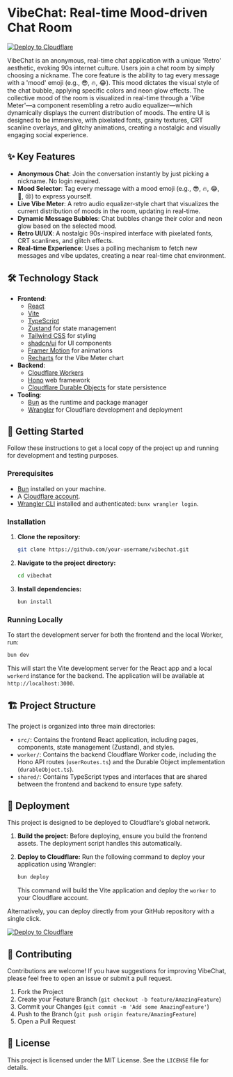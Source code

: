 # VibeChat: Real-time Mood-driven Chat Room

[![Deploy to Cloudflare](https://deploy.workers.cloudflare.com/button)](https://deploy.workers.cloudflare.com/?url=https://github.com/TheekshanaCN/Vibe-Chat)

VibeChat is an anonymous, real-time chat application with a unique 'Retro' aesthetic, evoking 90s internet culture. Users join a chat room by simply choosing a nickname. The core feature is the ability to tag every message with a 'mood' emoji (e.g., 😎, 🔥, 😂). This mood dictates the visual style of the chat bubble, applying specific colors and neon glow effects. The collective mood of the room is visualized in real-time through a 'Vibe Meter'—a component resembling a retro audio equalizer—which dynamically displays the current distribution of moods. The entire UI is designed to be immersive, with pixelated fonts, grainy textures, CRT scanline overlays, and glitchy animations, creating a nostalgic and visually engaging social experience.

## ✨ Key Features

-   **Anonymous Chat**: Join the conversation instantly by just picking a nickname. No login required.
-   **Mood Selector**: Tag every message with a mood emoji (e.g., 😎, 🔥, 😂, 🤯, 😢) to express yourself.
-   **Live Vibe Meter**: A retro audio equalizer-style chart that visualizes the current distribution of moods in the room, updating in real-time.
-   **Dynamic Message Bubbles**: Chat bubbles change their color and neon glow based on the selected mood.
-   **Retro UI/UX**: A nostalgic 90s-inspired interface with pixelated fonts, CRT scanlines, and glitch effects.
-   **Real-time Experience**: Uses a polling mechanism to fetch new messages and vibe updates, creating a near real-time chat environment.

## 🛠️ Technology Stack

-   **Frontend**:
    -   [React](https://reactjs.org/)
    -   [Vite](https://vitejs.dev/)
    -   [TypeScript](https://www.typescriptlang.org/)
    -   [Zustand](https://zustand-demo.pmnd.rs/) for state management
    -   [Tailwind CSS](https://tailwindcss.com/) for styling
    -   [shadcn/ui](https://ui.shadcn.com/) for UI components
    -   [Framer Motion](https://www.framer.com/motion/) for animations
    -   [Recharts](https://recharts.org/) for the Vibe Meter chart
-   **Backend**:
    -   [Cloudflare Workers](https://workers.cloudflare.com/)
    -   [Hono](https://hono.dev/) web framework
    -   [Cloudflare Durable Objects](https://developers.cloudflare.com/durable-objects/) for state persistence
-   **Tooling**:
    -   [Bun](https://bun.sh/) as the runtime and package manager
    -   [Wrangler](https://developers.cloudflare.com/workers/wrangler/) for Cloudflare development and deployment

## 🚀 Getting Started

Follow these instructions to get a local copy of the project up and running for development and testing purposes.

### Prerequisites

-   [Bun](https://bun.sh/docs/installation) installed on your machine.
-   A [Cloudflare account](https://dash.cloudflare.com/sign-up).
-   [Wrangler CLI](https://developers.cloudflare.com/workers/wrangler/install-and-update/) installed and authenticated: `bunx wrangler login`.

### Installation

1.  **Clone the repository:**
    ```sh
    git clone https://github.com/your-username/vibechat.git
    ```
2.  **Navigate to the project directory:**
    ```sh
    cd vibechat
    ```
3.  **Install dependencies:**
    ```sh
    bun install
    ```

### Running Locally

To start the development server for both the frontend and the local Worker, run:

```sh
bun dev
```

This will start the Vite development server for the React app and a local `workerd` instance for the backend. The application will be available at `http://localhost:3000`.

## 🏗️ Project Structure

The project is organized into three main directories:

-   `src/`: Contains the frontend React application, including pages, components, state management (Zustand), and styles.
-   `worker/`: Contains the backend Cloudflare Worker code, including the Hono API routes (`userRoutes.ts`) and the Durable Object implementation (`durableObject.ts`).
-   `shared/`: Contains TypeScript types and interfaces that are shared between the frontend and backend to ensure type safety.

## 🚀 Deployment

This project is designed to be deployed to Cloudflare's global network.

1.  **Build the project:**
    Before deploying, ensure you build the frontend assets. The deployment script handles this automatically.

2.  **Deploy to Cloudflare:**
    Run the following command to deploy your application using Wrangler:
    ```sh
    bun deploy
    ```
    This command will build the Vite application and deploy the `worker` to your Cloudflare account.

Alternatively, you can deploy directly from your GitHub repository with a single click.

[![Deploy to Cloudflare](https://deploy.workers.cloudflare.com/button)](https://deploy.workers.cloudflare.com/?url=https://github.com/TheekshanaCN/Vibe-Chat)

## 🤝 Contributing

Contributions are welcome! If you have suggestions for improving VibeChat, please feel free to open an issue or submit a pull request.

1.  Fork the Project
2.  Create your Feature Branch (`git checkout -b feature/AmazingFeature`)
3.  Commit your Changes (`git commit -m 'Add some AmazingFeature'`)
4.  Push to the Branch (`git push origin feature/AmazingFeature`)
5.  Open a Pull Request

## 📄 License

This project is licensed under the MIT License. See the `LICENSE` file for details.